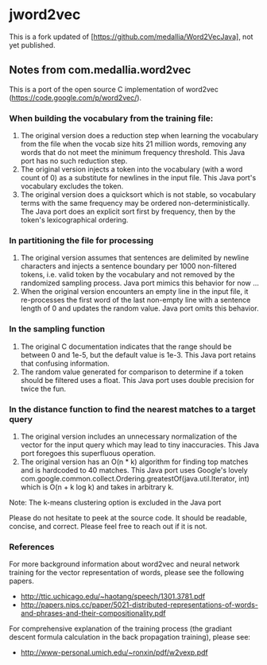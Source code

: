 # jword2vec

This is a fork updated of [https://github.com/medallia/Word2VecJava], not yet published.


## Notes from com.medallia.word2vec
This is a port of the open source C implementation of word2vec (https://code.google.com/p/word2vec/).
### When building the vocabulary from the training file:
1. The original version does a reduction step when learning the vocabulary from the file when the vocab size hits 21 million words, removing any words that do not meet the minimum frequency threshold. This Java port has no such reduction step.
2. The original version injects a </s> token into the vocabulary (with a word count of 0) as a substitute for newlines in the input file. This Java port's vocabulary excludes the token.
3. The original version does a quicksort which is not stable, so vocabulary terms with the same frequency may be ordered non-deterministically.  The Java port does an explicit sort first by frequency, then by the token's lexicographical ordering.

### In partitioning the file for processing
1. The original version assumes that sentences are delimited by newline characters and injects a sentence boundary per 1000 non-filtered tokens, i.e. valid token by the vocabulary and not removed by the randomized sampling process. Java port mimics this behavior for now ...
2. When the original version encounters an empty line in the input file, it re-processes the first word of the last non-empty line with a sentence length of 0 and updates the random value. Java port omits this behavior.

### In the sampling function
1. The original C documentation indicates that the range should be between 0 and 1e-5, but the default value is 1e-3. This Java port retains that confusing information.
2. The random value generated for comparison to determine if a token should be filtered uses a float. This Java port uses double precision for twice the fun.

### In the distance function to find the nearest matches to a target query
1. The original version includes an unnecessary normalization of the vector for the input query which may lead to tiny inaccuracies. This Java port foregoes this superfluous operation.
2. The original version has an O(n * k) algorithm for finding top matches and is hardcoded to 40 matches. This Java port uses Google's lovely com.google.common.collect.Ordering.greatestOf(java.util.Iterator, int) which is O(n + k log k) and takes in arbitrary k.

Note: The k-means clustering option is excluded in the Java port

Please do not hesitate to peek at the source code. It should be readable, concise, and correct. Please feel free to reach out if it is not.

### References
For more background information about word2vec and neural network training for the vector representation of words, please see the following papers.
* http://ttic.uchicago.edu/~haotang/speech/1301.3781.pdf
* http://papers.nips.cc/paper/5021-distributed-representations-of-words-and-phrases-and-their-compositionality.pdf

For comprehensive explanation of the training process (the gradiant descent formula calculation in the back propagation training), please see:
* http://www-personal.umich.edu/~ronxin/pdf/w2vexp.pdf
